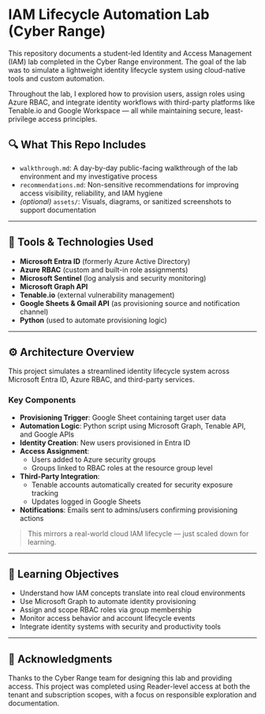 # IAM Lifecycle Automation Lab (Cyber Range)

This repository documents a student-led Identity and Access Management (IAM) lab completed in the Cyber Range environment. The goal of the lab was to simulate a lightweight identity lifecycle system using cloud-native tools and custom automation.

Throughout the lab, I explored how to provision users, assign roles using Azure RBAC, and integrate identity workflows with third-party platforms like Tenable.io and Google Workspace — all while maintaining secure, least-privilege access principles.

## 🔍 What This Repo Includes

- `walkthrough.md`: A day-by-day public-facing walkthrough of the lab environment and my investigative process
- `recommendations.md`: Non-sensitive recommendations for improving access visibility, reliability, and IAM hygiene
- *(optional)* `assets/`: Visuals, diagrams, or sanitized screenshots to support documentation

---

## 🔧 Tools & Technologies Used

- **Microsoft Entra ID** (formerly Azure Active Directory)
- **Azure RBAC** (custom and built-in role assignments)
- **Microsoft Sentinel** (log analysis and security monitoring)
- **Microsoft Graph API**
- **Tenable.io** (external vulnerability management)
- **Google Sheets & Gmail API** (as provisioning source and notification channel)
- **Python** (used to automate provisioning logic)

---

## ⚙️ Architecture Overview

This project simulates a streamlined identity lifecycle system across Microsoft Entra ID, Azure RBAC, and third-party services.

### Key Components

- **Provisioning Trigger**: Google Sheet containing target user data
- **Automation Logic**: Python script using Microsoft Graph, Tenable API, and Google APIs
- **Identity Creation**: New users provisioned in Entra ID
- **Access Assignment**:
  - Users added to Azure security groups
  - Groups linked to RBAC roles at the resource group level
- **Third-Party Integration**:
  - Tenable accounts automatically created for security exposure tracking
  - Updates logged in Google Sheets
- **Notifications**: Emails sent to admins/users confirming provisioning actions

> This mirrors a real-world cloud IAM lifecycle — just scaled down for learning.

---

## 🎯 Learning Objectives

- Understand how IAM concepts translate into real cloud environments
- Use Microsoft Graph to automate identity provisioning
- Assign and scope RBAC roles via group membership
- Monitor access behavior and account lifecycle events
- Integrate identity systems with security and productivity tools

---

## 🤝 Acknowledgments

Thanks to the Cyber Range team for designing this lab and providing access. This project was completed using Reader-level access at both the tenant and subscription scopes, with a focus on responsible exploration and documentation.
